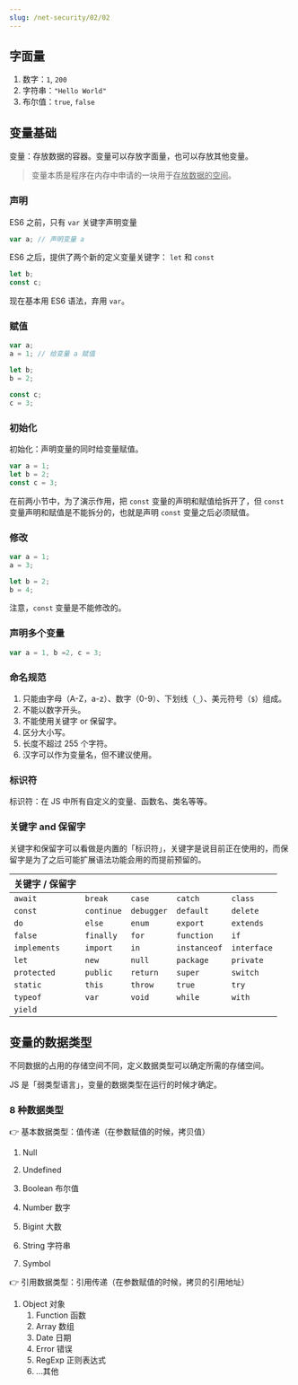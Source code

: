 ```yaml
---
slug: /net-security/02/02
---
```




## 字面量

1. 数字：`1`, `200`
2. 字符串：`"Hello World"`
3. 布尔值：`true`, `false`



## 变量基础

变量：存放数据的容器。变量可以存放字面量，也可以存放其他变量。

> 变量本质是程序在内存中申请的一块用于<u>存放数据的空间</u>。

### 声明

ES6 之前，只有 `var` 关键字声明变量

```js
var a; // 声明变量 a
```

ES6 之后，提供了两个新的定义变量关键字： `let` 和 `const` 

```js
let b;
const c;
```

现在基本用 ES6 语法，弃用 `var`。



### 赋值

```js showLineNumbers {2,5,8}
var a;
a = 1; // 给变量 a 赋值

let b;
b = 2;

const c;
c = 3;
```



### 初始化

初始化：声明变量的同时给变量赋值。

```js
var a = 1;
let b = 2;
const c = 3;
```

在前两小节中，为了演示作用，把 `const` 变量的声明和赋值给拆开了，但 `const` 变量声明和赋值是不能拆分的，也就是声明 `const` 变量之后必须赋值。



### 修改

```js
var a = 1;
a = 3;

let b = 2;
b = 4;
```

注意，`const` 变量是不能修改的。



### 声明多个变量

```js
var a = 1, b =2, c = 3;
```

### 命名规范

1. 只能由字母（A-Z，a-z）、数字（0-9）、下划线（`_`）、美元符号（`$`）组成。
2. 不能以数字开头。
3. 不能使用关键字 or 保留字。
4. 区分大小写。
5. 长度不超过 255 个字符。
6. 汉字可以作为变量名，但不建议使用。



### 标识符

标识符：在 JS 中所有自定义的变量、函数名、类名等等。



### 关键字 and 保留字

关键字和保留字可以看做是内置的「标识符」，关键字是说目前正在使用的，而保留字是为了之后可能扩展语法功能会用的而提前预留的。

| 关键字 / 保留字 |            |            |              |             |
| --------------- | ---------- | ---------- | ------------ | ----------- |
| `await`         | `break`    | `case`     | `catch`      | `class`     |
| `const`         | `continue` | `debugger` | `default`    | `delete`    |
| `do`            | `else`     | `enum`     | `export`     | `extends`   |
| `false`         | `finally`  | `for`      | `function`   | `if`        |
| `implements`    | `import`   | `in`       | `instanceof` | `interface` |
| `let`           | `new`      | `null`     | `package`    | `private`   |
| `protected`     | `public`   | `return`   | `super`      | `switch`    |
| `static`        | `this`     | `throw`    | `true`       | `try`       |
| `typeof`        | `var`      | `void`     | `while`      | `with`      |
| `yield`         |            |            |              |             |



## 变量的数据类型

不同数据的占用的存储空间不同，定义数据类型可以确定所需的存储空间。

JS 是「弱类型语言」，变量的数据类型在运行的时候才确定。



### 8 种数据类型

👉 基本数据类型：值传递（在参数赋值的时候，拷贝值）

1. Null

2. Undefined

3. Boolean 布尔值

4. Number 数字

5. Bigint 大数

6. String 字符串

7. Symbol 

   

👉 引用数据类型：引用传递（在参数赋值的时候，拷贝的引用地址）

1. Object 对象
   1. Function 函数
   2. Array 数组
   3. Date 日期
   4. Error 错误
   5. RegExp 正则表达式
   6. ...其他






















